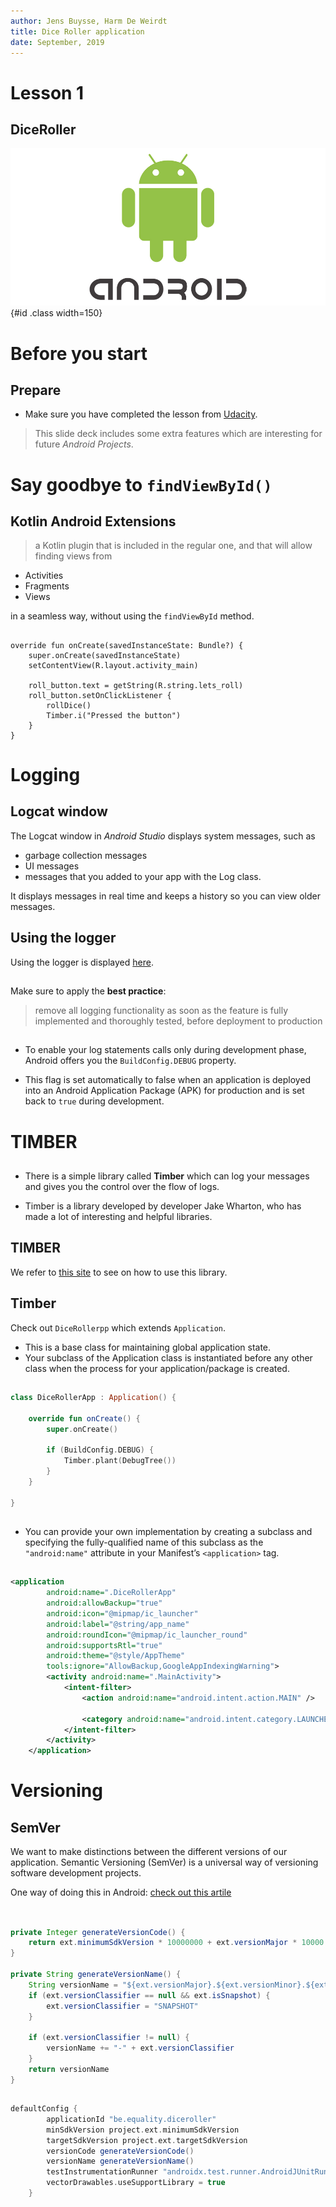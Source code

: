 ```yaml
---
author: Jens Buysse, Harm De Weirdt
title: Dice Roller application
date: September, 2019
---
```


# Lesson 1

## DiceRoller

![](assets/img/logo.jpeg){#id .class width=150}

# Before you start

## Prepare

-   Make sure you have completed the lesson from [Udacity](https://classroom.udacity.com/courses/ud9012).
 
> This slide deck includes some extra features which are interesting for future *Android Projects*. 


# Say goodbye to `findViewById()`

## Kotlin Android Extensions

> a Kotlin plugin that is included in the regular one,
and that will allow finding views from
 
 - Activities
 - Fragments
 - Views 
 
in a seamless way, without using the `findViewById` method.

## 

```{.kotlin}
override fun onCreate(savedInstanceState: Bundle?) {
    super.onCreate(savedInstanceState)
    setContentView(R.layout.activity_main)

    roll_button.text = getString(R.string.lets_roll)
    roll_button.setOnClickListener {
        rollDice()
        Timber.i("Pressed the button")
    }
}
```

# Logging

## Logcat window

The Logcat window in *Android Studio* displays system messages, such as

- garbage collection messages
- UI messages
- messages that you added to your app with the Log class. 

It displays messages in real time and keeps a history so you can view older messages.

## Using the logger

Using the logger is displayed [here](https://developer.android.com/studio/debug/am-logcat). 

##

Make sure to apply the **best practice**: 

> remove all logging functionality as soon as the feature is fully implemented and thoroughly tested,
 before deployment to production

##

- To enable your log statements calls only during development phase,
Android offers you the `BuildConfig.DEBUG` property. 

- This flag is set automatically to false when an application is deployed into an Android Application Package (APK)
for production and is set back to `true` during development.


# TIMBER

## 
- There is a simple library called **Timber** which can log your messages and gives you the control 
over the flow of logs. 

- Timber is a library developed by developer Jake Wharton, 
who has made a lot of interesting and helpful libraries.

## TIMBER

We refer to [this site](https://github.com/JakeWharton/timber) to see on how to use this library.


## Timber

Check out `DiceRollerpp` which extends `Application`. 

- This is a base class for maintaining global application state.  
- Your subclass of the Application class is instantiated before any other class when 
the process for your application/package is created.

## 

```kotlin
class DiceRollerApp : Application() {

    override fun onCreate() {
        super.onCreate()

        if (BuildConfig.DEBUG) {
            Timber.plant(DebugTree())
        }
    }

}

```

## 

- You can provide your own implementation by creating a subclass and specifying the 
fully-qualified name of this subclass as the `"android:name"` attribute in your 
Manifest’s `<application>` tag. 


##

````xml
<application
        android:name=".DiceRollerApp"
        android:allowBackup="true"
        android:icon="@mipmap/ic_launcher"
        android:label="@string/app_name"
        android:roundIcon="@mipmap/ic_launcher_round"
        android:supportsRtl="true"
        android:theme="@style/AppTheme"
        tools:ignore="AllowBackup,GoogleAppIndexingWarning">
        <activity android:name=".MainActivity">
            <intent-filter>
                <action android:name="android.intent.action.MAIN" />

                <category android:name="android.intent.category.LAUNCHER" />
            </intent-filter>
        </activity>
    </application>
````



# Versioning

## SemVer

We want to make distinctions between the different versions of our application.
Semantic Versioning (SemVer) is a universal way of versioning software development projects.

One way of doing this in Android: [check out this artile](https://medium.com/@maxirosson/versioning-android-apps-d6ec171cfd82)

## 
````java

private Integer generateVersionCode() {
    return ext.minimumSdkVersion * 10000000 + ext.versionMajor * 10000 + ext.versionMinor * 100 + ext.versionPatch
}

private String generateVersionName() {
    String versionName = "${ext.versionMajor}.${ext.versionMinor}.${ext.versionPatch}"
    if (ext.versionClassifier == null && ext.isSnapshot) {
        ext.versionClassifier = "SNAPSHOT"
    }

    if (ext.versionClassifier != null) {
        versionName += "-" + ext.versionClassifier
    }
    return versionName
}

````

##
```groovy
defaultConfig {
        applicationId "be.equality.diceroller"
        minSdkVersion project.ext.minimumSdkVersion
        targetSdkVersion project.ext.targetSdkVersion
        versionCode generateVersionCode()
        versionName generateVersionName()
        testInstrumentationRunner "androidx.test.runner.AndroidJUnitRunner"
        vectorDrawables.useSupportLibrary = true
    }
```
